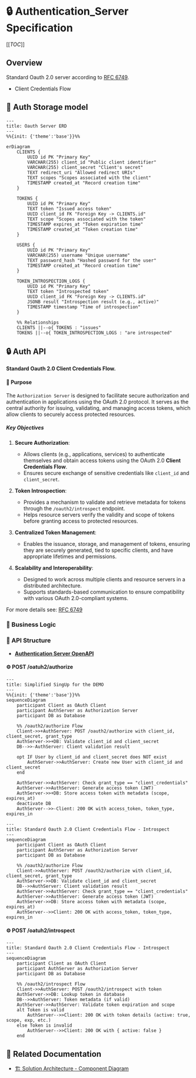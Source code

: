 # 🔒 Authentication_Server Specification

[[_TOC_]]

## Overview
Standard Oauth 2.0 server according to [RFC 6749](https://datatracker.ietf.org/doc/html/rfc6749).
- Client Credentials Flow

## 💾 Auth Storage model
```mermaid
---
title: Oauth Server ERD
---
%%{init: {'theme':'base'}}%%

erDiagram
    CLIENTS {
        UUID id PK "Primary Key"
        VARCHAR(255) client_id "Public client identifier"
        VARCHAR(255) client_secret "Client's secret"
        TEXT redirect_uri "Allowed redirect URIs"
        TEXT scopes "Scopes associated with the client"
        TIMESTAMP created_at "Record creation time"
    }

    TOKENS {
        UUID id PK "Primary Key"
        TEXT token "Issued access token"
        UUID client_id FK "Foreign Key -> CLIENTS.id"
        TEXT scope "Scopes associated with the token"
        TIMESTAMP expires_at "Token expiration time"
        TIMESTAMP created_at "Token creation time"
    }

    USERS {
        UUID id PK "Primary Key"
        VARCHAR(255) username "Unique username"
        TEXT password_hash "Hashed password for the user"
        TIMESTAMP created_at "Record creation time"
    }

    TOKEN_INTROSPECTION_LOGS {
        UUID id PK "Primary Key"
        TEXT token "Introspected token"
        UUID client_id FK "Foreign Key -> CLIENTS.id"
        JSONB result "Introspection result (e.g., active)"
        TIMESTAMP timestamp "Time of introspection"
    }

    %% Relationships
    CLIENTS ||--o{ TOKENS : "issues"
    TOKENS ||--o{ TOKEN_INTROSPECTION_LOGS : "are introspected"
```

## 🔒 Auth API
**Standard Oauth 2.0 Client Credentials Flow.**

#### 🎯 Purpose
The `Authorization Server` is designed to facilitate secure authorization and authentication in applications using the OAuth 2.0 protocol. It serves as the central authority for issuing, validating, and managing access tokens, which allow clients to securely access protected resources.

##### Key Objectives

1. **Secure Authorization**:
   - Allows clients (e.g., applications, services) to authenticate themselves and obtain access tokens using the OAuth 2.0 **Client Credentials Flow**.
   - Ensures secure exchange of sensitive credentials like `client_id` and `client_secret`.

2. **Token Introspection**:
   - Provides a mechanism to validate and retrieve metadata for tokens through the `/oauth2/introspect` endpoint.
   - Helps resource servers verify the validity and scope of tokens before granting access to protected resources.

3. **Centralized Token Management**:
   - Enables the issuance, storage, and management of tokens, ensuring they are securely generated, tied to specific clients, and have appropriate lifetimes and permissions.

4. **Scalability and Interoperability**:
   - Designed to work across multiple clients and resource servers in a distributed architecture.
   - Supports standards-based communication to ensure compatibility with various OAuth 2.0-compliant systems.

For more details see: [RFC 6749](https://datatracker.ietf.org/doc/html/rfc6749)

### 🧠 Business Logic

### 📐 API Structure
- [**Authentication Server OpenAPI**](authentication_server-openapi.yaml)

#### ⚙️ POST /oatuh2/authorize
```mermaid
---
title: Simplified SingUp for the DEMO
---
%%{init: {'theme':'base'}}%%
sequenceDiagram
    participant Client as OAuth Client
    participant AuthServer as Authorization Server
    participant DB as Database

    %% /oauth2/authorize Flow
    Client->>+AuthServer: POST /oauth2/authorize with client_id, client_secret, grant_type
    AuthServer->>+DB: Validate client_id and client_secret
    DB-->>-AuthServer: Client validation result

    opt IF User by client_id and client_secret does NOT exist
        AuthServer->>AuthServer: Create new User with client_id and client_secret
    end

    AuthServer->>AuthServer: Check grant_type == "client_credentials"
    AuthServer->>AuthServer: Generate access token (JWT)
    AuthServer->>+DB: Store access token with metadata (scope, expires_at)
    deactivate DB
    AuthServer-->>-Client: 200 OK with access_token, token_type, expires_in
```

```mermaid
---
title: Standard Oauth 2.0 Client Credentials Flow - Introspect
---
sequenceDiagram
    participant Client as OAuth Client
    participant AuthServer as Authorization Server
    participant DB as Database

    %% /oauth2/authorize Flow
    Client->>AuthServer: POST /oauth2/authorize with client_id, client_secret, grant_type
    AuthServer->>DB: Validate client_id and client_secret
    DB-->>AuthServer: Client validation result
    AuthServer->>AuthServer: Check grant_type == "client_credentials"
    AuthServer->>AuthServer: Generate access token (JWT)
    AuthServer->>DB: Store access token with metadata (scope, expires_at)
    AuthServer-->>Client: 200 OK with access_token, token_type, expires_in
```

#### ⚙️ POST /oatuh2/introspect
```mermaid
---
title: Standard Oauth 2.0 Client Credentials Flow - Introspect
---
sequenceDiagram
    participant Client as OAuth Client
    participant AuthServer as Authorization Server
    participant DB as Database

    %% /oauth2/introspect Flow
    Client->>AuthServer: POST /oauth2/introspect with token
    AuthServer->>DB: Lookup token in database
    DB-->>AuthServer: Token metadata (if valid)
    AuthServer->>AuthServer: Validate token expiration and scope
    alt Token is valid
        AuthServer-->>Client: 200 OK with token details (active: true, scope, exp, etc.)
    else Token is invalid
        AuthServer-->>Client: 200 OK with { active: false }
    end
```

## 📑 Related Documentation
- [🏗️ Solution Architecture - Component Diagram](../../solution_design/solution_architecture/assets/quiz_backend-component_diagram-simplified.svg)